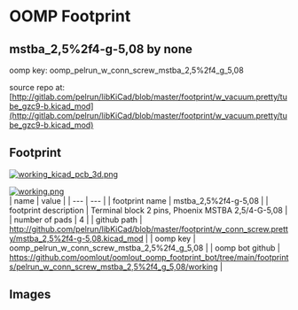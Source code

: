 # OOMP Footprint  
## mstba_2,5%2f4-g-5,08  by none  
  
oomp key: oomp_pelrun_w_conn_screw_mstba_2,5%2f4_g_5,08  
  
source repo at: [http://gitlab.com/pelrun/libKiCad/blob/master/footprint/w_vacuum.pretty/tube_gzc9-b.kicad_mod](http://gitlab.com/pelrun/libKiCad/blob/master/footprint/w_vacuum.pretty/tube_gzc9-b.kicad_mod)  
## Footprint  
  
[![working_kicad_pcb_3d.png](working_kicad_pcb_3d_600.png)](working_kicad_pcb_3d.png)  
  
[![working.png](working_600.png)](working.png)  
| name | value | 
| --- | --- | 
| footprint name | mstba_2,5%2f4-g-5,08 | 
| footprint description | Terminal block 2 pins, Phoenix MSTBA 2,5/4-G-5,08 | 
| number of pads | 4 | 
| github path | http://github.com/pelrun/libKiCad/blob/master/footprint/w_conn_screw.pretty/mstba_2,5%2f4-g-5,08.kicad_mod | 
| oomp key | oomp_pelrun_w_conn_screw_mstba_2,5%2f4_g_5,08 | 
| oomp bot github | https://github.com/oomlout/oomlout_oomp_footprint_bot/tree/main/footprints/pelrun_w_conn_screw_mstba_2,5%2f4_g_5,08/working | 
## Images  
